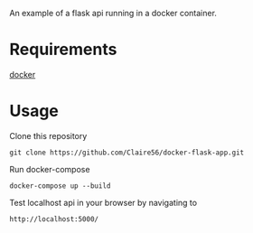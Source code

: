 An example of a flask api running in a docker container.

# Requirements
[docker](https://www.docker.com/get-docker)

# Usage
Clone this repository
```
git clone https://github.com/Claire56/docker-flask-app.git
```

Run docker-compose
```
docker-compose up --build
```

Test localhost api in your browser by navigating to
```
http://localhost:5000/
```

